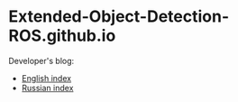 # Extended-Object-Detection-ROS.github.io
Developer's blog:
 - [English index](https://Extended-Object-Detection-ROS.github.io)
 - [Russian index](https://extended-object-detection-ros.github.io/index_ru.html)
